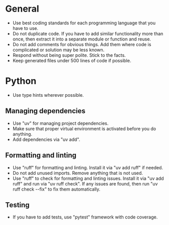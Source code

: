 # General

- Use best coding standards for each programming language that you have to use.
- Do not duplicate code. If you have to add similar functionality more than once, then extract it into a separate module
  or function and reuse.
- Do not add comments for obvious things. Add them where code is complicated or solution may be less known.
- Respond without being super polite. Stick to the facts.
- Keep generated files under 500 lines of code if possible.

# Python

- Use type hints wherever possible.

## Managing dependencies

- Use "uv" for managing project dependencies.
- Make sure that proper virtual environment is activated before you do anything.
- Add dependencies via "uv add".

## Formatting and linting

- Use "ruff" for formatting and linting. Install it via "uv add ruff" if needed.
- Do not add unused imports. Remove anything that is not used.
- Use "ruff" to check for formatting and linting issues. Install it via "uv add ruff" and run via "uv ruff check". If
  any issues are found, then run "uv ruff check --fix" to fix them automatically.

## Testing

- If you have to add tests, use "pytest" framework with code coverage.
